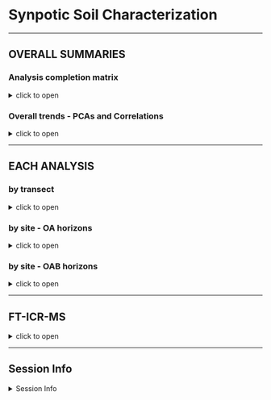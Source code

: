 Synpotic Soil Characterization
================

------------------------------------------------------------------------

## OVERALL SUMMARIES

### Analysis completion matrix

<details>
<summary>
click to open
</summary>

Number of reps available per analysis. Most were 8-9 reps, but some
(e.g. WLE B-horizons) had fewer reps.

| region | site  | transect   | horizon | DIN | Ferrozine | GWC | ICP | Mehlich3 | NPOC |  PH | TCTNTS |  IC |
|:-------|:------|:-----------|:--------|----:|----------:|----:|----:|---------:|-----:|----:|-------:|----:|
| WLE    | CC    | upland     | A       |   9 |         9 |   9 |   9 |        9 |    9 |   9 |      9 |   9 |
| WLE    | CC    | upland     | B       |  NA |        NA |  NA |  NA |       NA |   NA |  NA |      1 |  NA |
| WLE    | CC    | transition | A       |   9 |         9 |   9 |   9 |        9 |    9 |   9 |      9 |   9 |
| WLE    | CC    | wetland    | A       |   9 |         8 |   9 |   9 |        9 |    9 |   9 |      9 |   9 |
| WLE    | OWC   | upland     | A       |   9 |         9 |   9 |   9 |        9 |    9 |   9 |      9 |   9 |
| WLE    | OWC   | upland     | B       |   5 |        NA |   5 |   5 |        5 |    5 |   5 |      5 |   5 |
| WLE    | OWC   | transition | A       |   9 |         9 |   9 |   9 |        9 |    9 |   9 |      8 |   9 |
| WLE    | OWC   | transition | B       |   9 |        NA |   9 |   7 |        9 |    8 |   8 |      9 |   8 |
| WLE    | OWC   | wte        | A       |   9 |         9 |   9 |   9 |        9 |    9 |   9 |      9 |   9 |
| WLE    | OWC   | wetland    | A       |   8 |        NA |   8 |   8 |        8 |    8 |   8 |      8 |   8 |
| WLE    | PR    | upland     | A       |   9 |         9 |   9 |   9 |        6 |    9 |   9 |      9 |   9 |
| WLE    | PR    | upland     | B       |   8 |        NA |   8 |   8 |        8 |    8 |   7 |      8 |   8 |
| WLE    | PR    | transition | A       |   9 |         9 |   9 |   9 |        9 |    9 |   9 |      9 |   9 |
| WLE    | PR    | wetland    | A       |  15 |        15 |  15 |  15 |       15 |   15 |  15 |     15 |  15 |
| CB     | GCREW | upland     | A       |   8 |         8 |   8 |   8 |        8 |    8 |   8 |      8 |  NA |
| CB     | GCREW | upland     | B       |   8 |         5 |   8 |   8 |        8 |    8 |   8 |      8 |  NA |
| CB     | GCREW | transition | A       |   8 |         8 |   8 |   8 |        8 |    8 |   8 |      8 |  NA |
| CB     | GCREW | transition | B       |   8 |         7 |   8 |   8 |        8 |    7 |   8 |      8 |  NA |
| CB     | GCREW | wetland    | A       |   8 |         6 |   8 |   7 |        8 |    8 |   8 |      7 |  NA |
| CB     | GWI   | upland     | O       |   8 |         8 |   9 |   8 |        8 |    8 |   8 |      8 |   8 |
| CB     | GWI   | upland     | A       |   8 |         8 |   8 |   8 |        8 |    8 |   8 |      8 |   8 |
| CB     | GWI   | upland     | B       |   2 |         2 |   2 |   2 |        2 |    2 |   2 |      2 |   2 |
| CB     | GWI   | transition | O       |   8 |         8 |   8 |   8 |        8 |    8 |   8 |      5 |   8 |
| CB     | GWI   | transition | A       |   7 |         7 |   7 |   7 |        7 |    7 |   7 |      7 |   7 |
| CB     | GWI   | wetland    | O       |   8 |         8 |   8 |   8 |        8 |    8 |   8 |      8 |   8 |
| CB     | MSM   | upland     | O       |   8 |         8 |   8 |   8 |        7 |    8 |   8 |      8 |   8 |
| CB     | MSM   | upland     | A       |   2 |         2 |   2 |   2 |        2 |    2 |   2 |      2 |   2 |
| CB     | MSM   | upland     | B       |   8 |         8 |   8 |   8 |        8 |    8 |   8 |      8 |   8 |
| CB     | MSM   | transition | O       |   8 |         8 |   8 |   8 |        8 |    8 |   8 |      7 |   8 |
| CB     | MSM   | transition | B       |   8 |         8 |   8 |   8 |        8 |    8 |   8 |      8 |   8 |
| CB     | MSM   | wetland    | O       |   9 |         9 |   9 |   9 |        9 |    9 |   9 |      9 |   9 |

</details>

### Overall trends - PCAs and Correlations

<details>
<summary>
click to open
</summary>

**PCAs**

![](characterization_report_files/figure-gfm/overall-pca-1.png)<!-- -->

![](characterization_report_files/figure-gfm/overall-pca-regions-1.png)<!-- -->

**CORRELATIONS**

![](characterization_report_files/figure-gfm/correlations-all-1.png)<!-- -->

![](characterization_report_files/figure-gfm/correlations-regions-1.png)<!-- -->

</details>

------------------------------------------------------------------------

## EACH ANALYSIS

### by transect

<details>
<summary>
click to open
</summary>

    ## $gg_gwc

![](characterization_report_files/figure-gfm/by_transect-1.png)<!-- -->

    ## 
    ## $gg_ph

![](characterization_report_files/figure-gfm/by_transect-2.png)<!-- -->

    ## 
    ## $gg_sp_conduc

![](characterization_report_files/figure-gfm/by_transect-3.png)<!-- -->

    ## 
    ## $gg_tc

![](characterization_report_files/figure-gfm/by_transect-4.png)<!-- -->

    ## 
    ## $gg_tn

![](characterization_report_files/figure-gfm/by_transect-5.png)<!-- -->

    ## 
    ## $gg_ts

![](characterization_report_files/figure-gfm/by_transect-6.png)<!-- -->

    ## 
    ## $gg_weoc

![](characterization_report_files/figure-gfm/by_transect-7.png)<!-- -->

    ## 
    ## $gg_din_nh4n

![](characterization_report_files/figure-gfm/by_transect-8.png)<!-- -->

    ## 
    ## $gg_din_no3n

![](characterization_report_files/figure-gfm/by_transect-9.png)<!-- -->

    ## 
    ## $gg_icp_ca

![](characterization_report_files/figure-gfm/by_transect-10.png)<!-- -->

    ## 
    ## $gg_icp_mg

![](characterization_report_files/figure-gfm/by_transect-11.png)<!-- -->

    ## 
    ## $gg_icp_na

![](characterization_report_files/figure-gfm/by_transect-12.png)<!-- -->

    ## 
    ## $gg_icp_k

![](characterization_report_files/figure-gfm/by_transect-13.png)<!-- -->

    ## 
    ## $gg_icp_al

![](characterization_report_files/figure-gfm/by_transect-14.png)<!-- -->

    ## 
    ## $gg_icp_fe

![](characterization_report_files/figure-gfm/by_transect-15.png)<!-- -->

    ## 
    ## $gg_icp_mn

![](characterization_report_files/figure-gfm/by_transect-16.png)<!-- -->

    ## 
    ## $gg_ferr_fetotal

![](characterization_report_files/figure-gfm/by_transect-17.png)<!-- -->

    ## 
    ## $gg_ions_ca

![](characterization_report_files/figure-gfm/by_transect-18.png)<!-- -->

    ## 
    ## $gg_ions_na

![](characterization_report_files/figure-gfm/by_transect-19.png)<!-- -->

    ## 
    ## $gg_ions_mg

![](characterization_report_files/figure-gfm/by_transect-20.png)<!-- -->

    ## 
    ## $gg_ions_k

![](characterization_report_files/figure-gfm/by_transect-21.png)<!-- -->

    ## 
    ## $gg_ions_cl

![](characterization_report_files/figure-gfm/by_transect-22.png)<!-- -->

    ## 
    ## $gg_ions_so4

![](characterization_report_files/figure-gfm/by_transect-23.png)<!-- -->

    ## 
    ## $gg_ions_no3

![](characterization_report_files/figure-gfm/by_transect-24.png)<!-- -->

    ## 
    ## $gg_ions_po4

![](characterization_report_files/figure-gfm/by_transect-25.png)<!-- -->

</details>

### by site - OA horizons

<details>
<summary>
click to open
</summary>

    ## $gg_gwc

![](characterization_report_files/figure-gfm/by_site_oa-1.png)<!-- -->

    ## 
    ## $gg_ph

![](characterization_report_files/figure-gfm/by_site_oa-2.png)<!-- -->

    ## 
    ## $gg_sp_conduc

![](characterization_report_files/figure-gfm/by_site_oa-3.png)<!-- -->

    ## 
    ## $gg_tc

![](characterization_report_files/figure-gfm/by_site_oa-4.png)<!-- -->

    ## 
    ## $gg_tn

![](characterization_report_files/figure-gfm/by_site_oa-5.png)<!-- -->

    ## 
    ## $gg_ts

![](characterization_report_files/figure-gfm/by_site_oa-6.png)<!-- -->

    ## 
    ## $gg_weoc

![](characterization_report_files/figure-gfm/by_site_oa-7.png)<!-- -->

    ## 
    ## $gg_din_nh4n

![](characterization_report_files/figure-gfm/by_site_oa-8.png)<!-- -->

    ## 
    ## $gg_din_no3n

![](characterization_report_files/figure-gfm/by_site_oa-9.png)<!-- -->

    ## 
    ## $gg_icp_ca

![](characterization_report_files/figure-gfm/by_site_oa-10.png)<!-- -->

    ## 
    ## $gg_icp_mg

![](characterization_report_files/figure-gfm/by_site_oa-11.png)<!-- -->

    ## 
    ## $gg_icp_na

![](characterization_report_files/figure-gfm/by_site_oa-12.png)<!-- -->

    ## 
    ## $gg_icp_k

![](characterization_report_files/figure-gfm/by_site_oa-13.png)<!-- -->

    ## 
    ## $gg_icp_al

![](characterization_report_files/figure-gfm/by_site_oa-14.png)<!-- -->

    ## 
    ## $gg_icp_fe

![](characterization_report_files/figure-gfm/by_site_oa-15.png)<!-- -->

    ## 
    ## $gg_icp_mn

![](characterization_report_files/figure-gfm/by_site_oa-16.png)<!-- -->

    ## 
    ## $gg_ferr_fetotal

![](characterization_report_files/figure-gfm/by_site_oa-17.png)<!-- -->

    ## 
    ## $gg_ions_ca

![](characterization_report_files/figure-gfm/by_site_oa-18.png)<!-- -->

    ## 
    ## $gg_ions_na

![](characterization_report_files/figure-gfm/by_site_oa-19.png)<!-- -->

    ## 
    ## $gg_ions_mg

![](characterization_report_files/figure-gfm/by_site_oa-20.png)<!-- -->

    ## 
    ## $gg_ions_k

![](characterization_report_files/figure-gfm/by_site_oa-21.png)<!-- -->

    ## 
    ## $gg_ions_cl

![](characterization_report_files/figure-gfm/by_site_oa-22.png)<!-- -->

    ## 
    ## $gg_ions_so4

![](characterization_report_files/figure-gfm/by_site_oa-23.png)<!-- -->

    ## 
    ## $gg_ions_no3

![](characterization_report_files/figure-gfm/by_site_oa-24.png)<!-- -->

    ## 
    ## $gg_ions_po4

![](characterization_report_files/figure-gfm/by_site_oa-25.png)<!-- -->

</details>

### by site - OAB horizons

<details>
<summary>
click to open
</summary>

    ## $gg_gwc

![](characterization_report_files/figure-gfm/by_site_oab-1.png)<!-- -->

    ## 
    ## $gg_ph

![](characterization_report_files/figure-gfm/by_site_oab-2.png)<!-- -->

    ## 
    ## $gg_sp_conduc

![](characterization_report_files/figure-gfm/by_site_oab-3.png)<!-- -->

    ## 
    ## $gg_tc

![](characterization_report_files/figure-gfm/by_site_oab-4.png)<!-- -->

    ## 
    ## $gg_tn

![](characterization_report_files/figure-gfm/by_site_oab-5.png)<!-- -->

    ## 
    ## $gg_ts

![](characterization_report_files/figure-gfm/by_site_oab-6.png)<!-- -->

    ## 
    ## $gg_weoc

![](characterization_report_files/figure-gfm/by_site_oab-7.png)<!-- -->

    ## 
    ## $gg_din_nh4n

![](characterization_report_files/figure-gfm/by_site_oab-8.png)<!-- -->

    ## 
    ## $gg_din_no3n

![](characterization_report_files/figure-gfm/by_site_oab-9.png)<!-- -->

    ## 
    ## $gg_icp_ca

![](characterization_report_files/figure-gfm/by_site_oab-10.png)<!-- -->

    ## 
    ## $gg_icp_mg

![](characterization_report_files/figure-gfm/by_site_oab-11.png)<!-- -->

    ## 
    ## $gg_icp_na

![](characterization_report_files/figure-gfm/by_site_oab-12.png)<!-- -->

    ## 
    ## $gg_icp_k

![](characterization_report_files/figure-gfm/by_site_oab-13.png)<!-- -->

    ## 
    ## $gg_icp_al

![](characterization_report_files/figure-gfm/by_site_oab-14.png)<!-- -->

    ## 
    ## $gg_icp_fe

![](characterization_report_files/figure-gfm/by_site_oab-15.png)<!-- -->

    ## 
    ## $gg_icp_mn

![](characterization_report_files/figure-gfm/by_site_oab-16.png)<!-- -->

    ## 
    ## $gg_ferr_fetotal

![](characterization_report_files/figure-gfm/by_site_oab-17.png)<!-- -->

    ## 
    ## $gg_ions_ca

![](characterization_report_files/figure-gfm/by_site_oab-18.png)<!-- -->

    ## 
    ## $gg_ions_na

![](characterization_report_files/figure-gfm/by_site_oab-19.png)<!-- -->

    ## 
    ## $gg_ions_mg

![](characterization_report_files/figure-gfm/by_site_oab-20.png)<!-- -->

    ## 
    ## $gg_ions_k

![](characterization_report_files/figure-gfm/by_site_oab-21.png)<!-- -->

    ## 
    ## $gg_ions_cl

![](characterization_report_files/figure-gfm/by_site_oab-22.png)<!-- -->

    ## 
    ## $gg_ions_so4

![](characterization_report_files/figure-gfm/by_site_oab-23.png)<!-- -->

    ## 
    ## $gg_ions_no3

![](characterization_report_files/figure-gfm/by_site_oab-24.png)<!-- -->

    ## 
    ## $gg_ions_po4

![](characterization_report_files/figure-gfm/by_site_oab-25.png)<!-- -->

</details>

------------------------------------------------------------------------

## FT-ICR-MS

<details>
<summary>
click to open
</summary>

![](characterization_report_files/figure-gfm/icr-vk-domains-1.png)<!-- -->

![](characterization_report_files/figure-gfm/icr-vk-wle-1.png)<!-- -->

![](characterization_report_files/figure-gfm/icr-vk-cb-1.png)<!-- -->

![](characterization_report_files/figure-gfm/icr-unique-wle-1.png)<!-- -->

![](characterization_report_files/figure-gfm/icr-unique-cb-1.png)<!-- -->

![](characterization_report_files/figure-gfm/icr-pca-1.png)<!-- -->

![](characterization_report_files/figure-gfm/icr-pca-regions-1.png)<!-- -->

</details>

------------------------------------------------------------------------

## Session Info

<details>
<summary>
Session Info
</summary>

Date run: 2022-12-28

    ## R version 4.2.1 (2022-06-23)
    ## Platform: x86_64-apple-darwin17.0 (64-bit)
    ## Running under: macOS Big Sur ... 10.16
    ## 
    ## Matrix products: default
    ## BLAS:   /Library/Frameworks/R.framework/Versions/4.2/Resources/lib/libRblas.0.dylib
    ## LAPACK: /Library/Frameworks/R.framework/Versions/4.2/Resources/lib/libRlapack.dylib
    ## 
    ## locale:
    ## [1] en_US.UTF-8/en_US.UTF-8/en_US.UTF-8/C/en_US.UTF-8/en_US.UTF-8
    ## 
    ## attached base packages:
    ## [1] stats     graphics  grDevices utils     datasets  methods   base     
    ## 
    ## other attached packages:
    ##  [1] patchwork_1.1.2     vegan_2.6-4         lattice_0.20-45    
    ##  [4] permute_0.9-7       ggbiplot_0.55       googlesheets4_1.0.1
    ##  [7] lubridate_1.8.0     soilpalettes_0.1.0  PNWColors_0.1.0    
    ## [10] magrittr_2.0.3      forcats_0.5.2       stringr_1.4.1      
    ## [13] dplyr_1.0.10        purrr_0.3.4         readr_2.1.3        
    ## [16] tidyr_1.2.1         tibble_3.1.8        ggplot2_3.3.6      
    ## [19] tidyverse_1.3.2     tarchetypes_0.7.2   targets_0.14.0     
    ## 
    ## loaded via a namespace (and not attached):
    ##  [1] httr_1.4.4        jsonlite_1.8.0    splines_4.2.1     modelr_0.1.9     
    ##  [5] assertthat_0.2.1  highr_0.9         base64url_1.4     cellranger_1.1.0 
    ##  [9] yaml_2.3.5        pillar_1.8.1      backports_1.4.1   glue_1.6.2       
    ## [13] digest_0.6.29     rvest_1.0.3       colorspace_2.0-3  htmltools_0.5.3  
    ## [17] Matrix_1.5-1      plyr_1.8.7        pkgconfig_2.0.3   ggcorrplot_0.1.4 
    ## [21] broom_1.0.0       haven_2.5.1       scales_1.2.1      processx_3.7.0   
    ## [25] tzdb_0.3.0        googledrive_2.0.0 mgcv_1.8-40       farver_2.1.1     
    ## [29] generics_0.1.3    ellipsis_0.3.2    withr_2.5.0       cli_3.3.0        
    ## [33] crayon_1.5.1      readxl_1.4.1      evaluate_0.16     ps_1.7.1         
    ## [37] fs_1.5.2          fansi_1.0.3       nlme_3.1-160      MASS_7.3-57      
    ## [41] xml2_1.3.3        tools_4.2.1       data.table_1.14.4 hms_1.1.2        
    ## [45] gargle_1.2.0      lifecycle_1.0.1   munsell_0.5.0     reprex_2.0.2     
    ## [49] cluster_2.1.3     callr_3.7.2       compiler_4.2.1    rlang_1.0.5      
    ## [53] grid_4.2.1        rstudioapi_0.14   igraph_1.3.4      labeling_0.4.2   
    ## [57] rmarkdown_2.16    gtable_0.3.0      codetools_0.2-18  DBI_1.1.3        
    ## [61] R6_2.5.1          knitr_1.40        fastmap_1.1.0     utf8_1.2.2       
    ## [65] stringi_1.7.8     parallel_4.2.1    Rcpp_1.0.9        vctrs_0.4.1      
    ## [69] dbplyr_2.2.1      tidyselect_1.1.2  xfun_0.32

</details>
